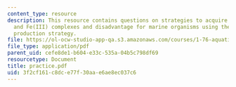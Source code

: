 ```yaml
---
content_type: resource
description: This resource contains questions on strategies to acquire Fe, Fe(II)
  and Fe(III) complexes and disadvantage for marine organisms using the siderophores
  production strategy.
file: https://ol-ocw-studio-app-qa.s3.amazonaws.com/courses/1-76-aquatic-chemistry-fall-2005/3f2cf161c8dce77f30aae6ae8ec037c6_practice.pdf
file_type: application/pdf
parent_uid: cefe8de1-b604-e33c-535a-04b5c798df69
resourcetype: Document
title: practice.pdf
uid: 3f2cf161-c8dc-e77f-30aa-e6ae8ec037c6
---
```

